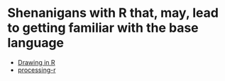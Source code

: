 # Shenanigans with R that, may, lead to getting familiar with the base language
* [Drawing in R](https://dbsloan.github.io/TS2019/exercises/r_figure_drawing.html#:~:text=You%20are%20probably%20familiar%20with,for%20drawing%20shapes%20and%20graphics.)
* [processing-r](https://processing-r.github.io/tutorials/gettingstarted/)
